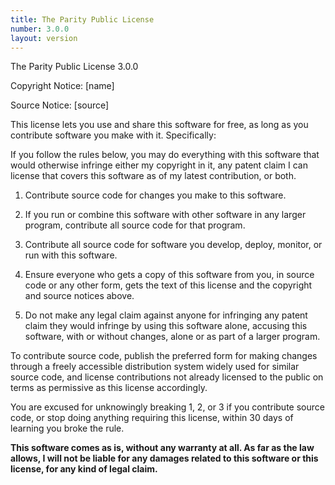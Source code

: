 ```yaml
---
title: The Parity Public License
number: 3.0.0
layout: version
---
```


The Parity Public License 3.0.0

Copyright Notice: [name]

Source Notice: [source]

This license lets you use and share this software for free, as
long as you contribute software you make with it. Specifically:

If you follow the rules below, you may do everything with this
software that would otherwise infringe either my copyright in it,
any patent claim I can license that covers this software as of my
latest contribution, or both.

1. Contribute source code for changes you make to this software.

2. If you run or combine this software with other software in any
   larger program, contribute all source code for that program.

3. Contribute all source code for software you develop, deploy,
   monitor, or run with this software.

4. Ensure everyone who gets a copy of this software from you,
   in source code or any other form, gets the text of this
   license and the copyright and source notices above.

5. Do not make any legal claim against anyone for infringing
   any patent claim they would infringe by using this software
   alone, accusing this software, with or without changes,
   alone or as part of a larger program.

To contribute source code, publish the preferred form for making
changes through a freely accessible distribution system widely
used for similar source code, and license contributions not
already licensed to the public on terms as permissive as this
license accordingly.

You are excused for unknowingly breaking 1, 2, or 3 if you
contribute source code, or stop doing anything requiring this
license, within 30 days of learning you broke the rule.

**This software comes as is, without any warranty at all. As far
as the law allows, I will not be liable for any damages related
to this software or this license, for any kind of legal claim.**

